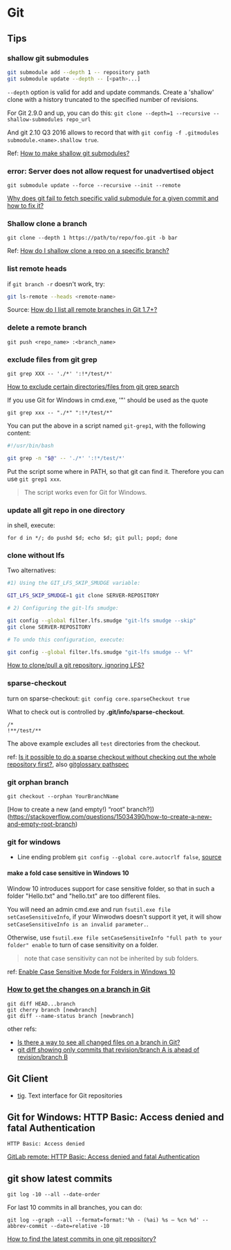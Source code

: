 # Git

## Tips

### shallow git submodules

```sh
git submodule add --depth 1 -- repository path
git submodule update --depth -- [<path>...]
```

`--depth`  option is valid for add and update commands.
Create a 'shallow' clone with a history truncated to the specified number of revisions.

For Git 2.9.0 and up, you can do this: `git clone --depth=1 --recursive --shallow-submodules repo_url`

And git 2.10 Q3 2016 allows to record that with `git config -f .gitmodules submodule.<name>.shallow true`.

Ref: [How to make shallow git submodules?](https://stackoverflow.com/questions/2144406/how-to-make-shallow-git-submodules/17692710#17692710)

### error: Server does not allow request for unadvertised object

`git submodule update --force --recursive --init --remote`

[Why does git fail to fetch specific valid submodule for a given commit and how to fix it?](https://stackoverflow.com/questions/42417294/why-does-git-fail-to-fetch-specific-valid-submodule-for-a-given-commit-and-how-t)

### Shallow clone a branch 

```
git clone --depth 1 https://path/to/repo/foo.git -b bar
```

Ref: [How do I shallow clone a repo on a specific branch?](https://stackoverflow.com/questions/21833870/how-do-i-shallow-clone-a-repo-on-a-specific-branch)

### list remote heads

if `git branch -r` doesn't work, try:

```sh
git ls-remote --heads <remote-name>
```


Source: [How do I list all remote branches in Git 1.7+?](https://stackoverflow.com/questions/3471827/how-do-i-list-all-remote-branches-in-git-1-7)

### delete a remote branch

`git push <repo_name> :<branch_name>`

### exclude files from git grep 

`git grep XXX -- './*' ':!*/test/*'`

[How to exclude certain directories/files from git grep search](https://stackoverflow.com/questions/10423143/how-to-exclude-certain-directories-files-from-git-grep-search)

If you use Git for Windows in cmd.exe, '"' should be used as the quote

`git grep xxx -- "./*" ":!*/test/*"`

You can put the above in a script named `git-grep1`, with the following content:

```sh
#!/usr/bin/bash

git grep -n "$@" -- './*' ':!*/test/*'
```

Put the script some where in PATH, so that git can find it. Therefore you can use `git grep1 xxx`.

> The script works even for Git for Windows.

### update all git repo in one directory

in shell, execute:

`for d in */; do pushd $d; echo $d; git pull; popd; done`

### clone without lfs

Two alternatives:

```sh
#1) Using the GIT_LFS_SKIP_SMUDGE variable:

GIT_LFS_SKIP_SMUDGE=1 git clone SERVER-REPOSITORY

# 2) Configuring the git-lfs smudge:

git config --global filter.lfs.smudge "git-lfs smudge --skip"
git clone SERVER-REPOSITORY

# To undo this configuration, execute:

git config --global filter.lfs.smudge "git-lfs smudge -- %f"
```

[How to clone/pull a git repository, ignoring LFS?](https://stackoverflow.com/questions/42019529/how-to-clone-pull-a-git-repository-ignoring-lfs)

### sparse-checkout

turn on sparse-checkout: `git config core.sparseCheckout true`

What to check out is controlled by **.git/info/sparse-checkout**. 

```
/*
!**/test/**
```

The above example excludes all `test` directories from the checkout.

ref: [Is it possible to do a sparse checkout without checking out the whole repository first?](https://stackoverflow.com/questions/4114887/is-it-possible-to-do-a-sparse-checkout-without-checking-out-the-whole-repository), also [gitglossary  pathspec](https://git-scm.com/docs/gitglossary#gitglossary-aiddefpathspecapathspec)

### git orphan branch

`git checkout --orphan YourBranchName`

[How to create a new (and empty!) “root” branch?])(https://stackoverflow.com/questions/15034390/how-to-create-a-new-and-empty-root-branch)

### git for windows

* Line ending problem `git config --global core.autocrlf false`, [source](https://stackoverflow.com/questions/2016404/git-status-shows-modifications-git-checkout-file-doesnt-remove-them)

#### make a fold case sensitive in Windows 10

Window 10 introduces support for case sensitive folder, so that in such a folder "Hello.txt" and "hello.txt" are too different files.

You will need an admin cmd.exe and run `fsutil.exe file setCaseSensitiveInfo`, if your Winwodws doesn't support it yet, it will show `setCaseSensitiveInfo is an invalid parameter.`.

Otherwise, use `fsutil.exe file setCaseSensitiveInfo "full path to your folder" enable` to turn of case sensitivity on a folder.

> note that case sensitivity can not be inherited by sub folders.

ref: [Enable Case Sensitive Mode for Folders in Windows 10
](https://winaero.com/blog/enable-case-sensitive-mode-windows-10/)


###  [How to get the changes on a branch in Git](https://stackoverflow.com/questions/53569/how-to-get-the-changes-on-a-branch-in-git)

```
git diff HEAD...branch
git cherry branch [newbranch]
git diff --name-status branch [newbranch]
```

other refs:

* [Is there a way to see all changed files on a branch in Git?](https://stackoverflow.com/questions/6913263/is-there-a-way-to-see-all-changed-files-on-a-branch-in-git)
* [git diff showing only commits that revision/branch A is ahead of revision/branch B](https://stackoverflow.com/questions/17605208/git-diff-showing-only-commits-that-revision-branch-a-is-ahead-of-revision-branch)

## Git Client

* [tig](https://jonas.github.io/tig/). Text interface for Git repositories


## Git for Windows: HTTP Basic: Access denied and fatal Authentication

```
HTTP Basic: Access denied
```

[GitLab remote: HTTP Basic: Access denied and fatal Authentication](https://stackoverflow.com/questions/47860772/gitlab-remote-http-basic-access-denied-and-fatal-authentication)

## git show latest commits

`git log -10 --all --date-order`

For last 10 commits in all branches, you can do:

```
git log --graph --all --format=format:'%h - (%ai) %s — %cn %d' --abbrev-commit --date=relative -10
```

[How to find the latest commits in one git repository?](https://stackoverflow.com/questions/9678890/how-to-find-the-latest-commits-in-one-git-repository)